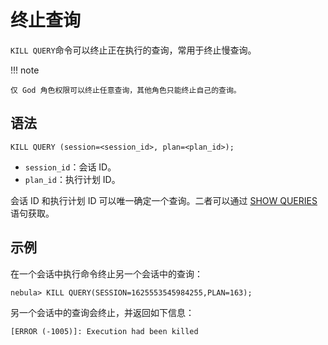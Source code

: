 # 终止查询

`KILL QUERY`命令可以终止正在执行的查询，常用于终止慢查询。

!!! note

    仅 God 角色权限可以终止任意查询，其他角色只能终止自己的查询。

## 语法

```ngql
KILL QUERY (session=<session_id>, plan=<plan_id>);
```

- `session_id`：会话 ID。
- `plan_id`：执行计划 ID。

会话 ID 和执行计划 ID 可以唯一确定一个查询。二者可以通过 [SHOW QUERIES](../7.general-query-statements/6.show/18.show-queries.md) 语句获取。

## 示例

在一个会话中执行命令终止另一个会话中的查询：

```ngql
nebula> KILL QUERY(SESSION=1625553545984255,PLAN=163);
```

另一个会话中的查询会终止，并返回如下信息：

```ngql
[ERROR (-1005)]: Execution had been killed
```
